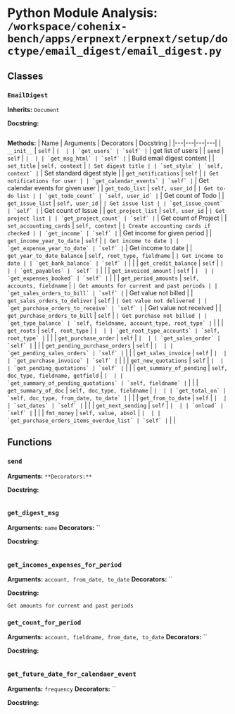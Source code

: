 # Python Module Analysis: `/workspace/cohenix-bench/apps/erpnext/erpnext/setup/doctype/email_digest/email_digest.py`

## Classes

### `EmailDigest`
**Inherits:** `Document`


**Docstring:**
```

```

**Methods:**
| Name | Arguments | Decorators | Docstring |
|---|---|---|---|
| `__init__` | `self` | `` |  |
| `get_users` | `self` | `` | get list of users |
| `send` | `self` | `` |  |
| `get_msg_html` | `self` | `` | Build email digest content |
| `set_title` | `self, context` | `` | Set digest title |
| `set_style` | `self, context` | `` | Set standard digest style |
| `get_notifications` | `self` | `` | Get notifications for user |
| `get_calendar_events` | `self` | `` | Get calendar events for given user |
| `get_todo_list` | `self, user_id` | `` | Get to-do list |
| `get_todo_count` | `self, user_id` | `` | Get count of Todo |
| `get_issue_list` | `self, user_id` | `` | Get issue list |
| `get_issue_count` | `self` | `` | Get count of Issue |
| `get_project_list` | `self, user_id` | `` | Get project list |
| `get_project_count` | `self` | `` | Get count of Project |
| `set_accounting_cards` | `self, context` | `` | Create accounting cards if checked |
| `get_income` | `self` | `` | Get income for given period |
| `get_income_year_to_date` | `self` | `` | Get income to date |
| `get_expense_year_to_date` | `self` | `` | Get income to date |
| `get_year_to_date_balance` | `self, root_type, fieldname` | `` | Get income to date |
| `get_bank_balance` | `self` | `` |  |
| `get_credit_balance` | `self` | `` |  |
| `get_payables` | `self` | `` |  |
| `get_invoiced_amount` | `self` | `` |  |
| `get_expenses_booked` | `self` | `` |  |
| `get_period_amounts` | `self, accounts, fieldname` | `` | Get amounts for current and past periods |
| `get_sales_orders_to_bill` | `self` | `` | Get value not billed |
| `get_sales_orders_to_deliver` | `self` | `` | Get value not delivered |
| `get_purchase_orders_to_receive` | `self` | `` | Get value not received |
| `get_purchase_orders_to_bill` | `self` | `` | Get purchase not billed |
| `get_type_balance` | `self, fieldname, account_type, root_type` | `` |  |
| `get_roots` | `self, root_type` | `` |  |
| `get_root_type_accounts` | `self, root_type` | `` |  |
| `get_purchase_order` | `self` | `` |  |
| `get_sales_order` | `self` | `` |  |
| `get_pending_purchase_orders` | `self` | `` |  |
| `get_pending_sales_orders` | `self` | `` |  |
| `get_sales_invoice` | `self` | `` |  |
| `get_purchase_invoice` | `self` | `` |  |
| `get_new_quotations` | `self` | `` |  |
| `get_pending_quotations` | `self` | `` |  |
| `get_summary_of_pending` | `self, doc_type, fieldname, getfield` | `` |  |
| `get_summary_of_pending_quotations` | `self, fieldname` | `` |  |
| `get_summary_of_doc` | `self, doc_type, fieldname` | `` |  |
| `get_total_on` | `self, doc_type, from_date, to_date` | `` |  |
| `get_from_to_date` | `self` | `` |  |
| `set_dates` | `self` | `` |  |
| `get_next_sending` | `self` | `` |  |
| `onload` | `self` | `` |  |
| `fmt_money` | `self, value, absol` | `` |  |
| `get_purchase_orders_items_overdue_list` | `self` | `` |  |





## Functions

### `send`
**Arguments:** ``
**Decorators:** ``

**Docstring:**
```

```
### `get_digest_msg`
**Arguments:** `name`
**Decorators:** ``

**Docstring:**
```

```
### `get_incomes_expenses_for_period`
**Arguments:** `account, from_date, to_date`
**Decorators:** ``

**Docstring:**
```
Get amounts for current and past periods
```
### `get_count_for_period`
**Arguments:** `account, fieldname, from_date, to_date`
**Decorators:** ``

**Docstring:**
```

```
### `get_future_date_for_calendaer_event`
**Arguments:** `frequency`
**Decorators:** ``

**Docstring:**
```

```

